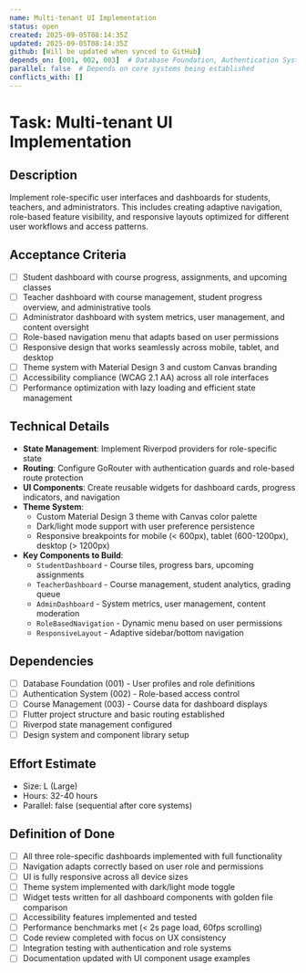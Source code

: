 ```yaml
---
name: Multi-tenant UI Implementation
status: open
created: 2025-09-05T08:14:35Z
updated: 2025-09-05T08:14:35Z
github: [Will be updated when synced to GitHub]
depends_on: [001, 002, 003]  # Database Foundation, Authentication System, Course Management
parallel: false  # Depends on core systems being established
conflicts_with: []
---
```


# Task: Multi-tenant UI Implementation

## Description
Implement role-specific user interfaces and dashboards for students, teachers, and administrators. This includes creating adaptive navigation, role-based feature visibility, and responsive layouts optimized for different user workflows and access patterns.

## Acceptance Criteria
- [ ] Student dashboard with course progress, assignments, and upcoming classes
- [ ] Teacher dashboard with course management, student progress overview, and administrative tools
- [ ] Administrator dashboard with system metrics, user management, and content oversight
- [ ] Role-based navigation menu that adapts based on user permissions
- [ ] Responsive design that works seamlessly across mobile, tablet, and desktop
- [ ] Theme system with Material Design 3 and custom Canvas branding
- [ ] Accessibility compliance (WCAG 2.1 AA) across all role interfaces
- [ ] Performance optimization with lazy loading and efficient state management

## Technical Details
- **State Management**: Implement Riverpod providers for role-specific state
- **Routing**: Configure GoRouter with authentication guards and role-based route protection
- **UI Components**: Create reusable widgets for dashboard cards, progress indicators, and navigation
- **Theme System**: 
  - Custom Material Design 3 theme with Canvas color palette
  - Dark/light mode support with user preference persistence
  - Responsive breakpoints for mobile (< 600px), tablet (600-1200px), desktop (> 1200px)
- **Key Components to Build**:
  - `StudentDashboard` - Course tiles, progress bars, upcoming assignments
  - `TeacherDashboard` - Course management, student analytics, grading queue
  - `AdminDashboard` - System metrics, user management, content moderation
  - `RoleBasedNavigation` - Dynamic menu based on user permissions
  - `ResponsiveLayout` - Adaptive sidebar/bottom navigation

## Dependencies
- [ ] Database Foundation (001) - User profiles and role definitions
- [ ] Authentication System (002) - Role-based access control
- [ ] Course Management (003) - Course data for dashboard displays
- [ ] Flutter project structure and basic routing established
- [ ] Riverpod state management configured
- [ ] Design system and component library setup

## Effort Estimate
- Size: L (Large)
- Hours: 32-40 hours
- Parallel: false (sequential after core systems)

## Definition of Done
- [ ] All three role-specific dashboards implemented with full functionality
- [ ] Navigation adapts correctly based on user role and permissions
- [ ] UI is fully responsive across all device sizes
- [ ] Theme system implemented with dark/light mode toggle
- [ ] Widget tests written for all dashboard components with golden file comparison
- [ ] Accessibility features implemented and tested
- [ ] Performance benchmarks met (< 2s page load, 60fps scrolling)
- [ ] Code review completed with focus on UX consistency
- [ ] Integration testing with authentication and role systems
- [ ] Documentation updated with UI component usage examples